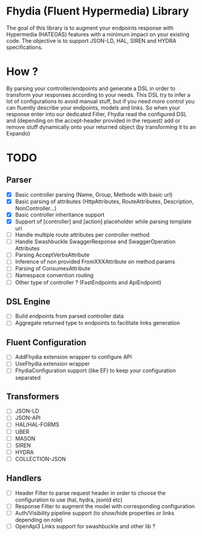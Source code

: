 # Fhydia (Fluent Hypermedia) Library

The goal of this library is to augment your endpoints response with Hypermedia (HATEOAS) features with a minimum impact on your existing code.
The objective is to support JSON-LD, HAL, SIREN and HYDRA specifications.

# How ?

By parsing your controller/endpoints and generate a DSL in order to transform your responses according to your needs. This DSL try to infer a lot of configurations to avoid manual stuff, but if you need more control you can fluently describe your endpoints, models and links.
So when your response enter into our dedicated Filter, Fhydia read the configured DSL and (depending on the accept-header provided in the request) add or remove stuff dynamically onto your returned object (by transforming it to an Expando)

# TODO

## Parser

- [x] Basic controller parsing (Name, Group, Methods with basic url)
- [x] Basic parsing of attributes (HttpAttributes, RouteAttributes, Description, NonController...)
- [x] Basic controller inheritance support
- [x] Support of [controller] and [action] placeholder while parsing template uri
- [ ] Handle multiple route attributes per controller method
- [ ] Handle Swashbuckle SwaggerResponse and SwaggerOperation Attributes
- [ ] Parsing AcceptVerbsAttribute
- [ ] Inference of non provided FromXXXAttribute on method params
- [ ] Parsing of ConsumesAttribute
- [ ] Namespace convention routing
- [ ] Other type of controller ? (FastEndpoints and ApiEndpoint)

## DSL Engine

- [ ] Build endpoints from parsed controller data
- [ ] Aggregate returned type to endpoints to facilitate links generation

## Fluent Configuration

- [ ] AddFhydia extension wrapper to configure API
- [ ] UseFhydia extension wrapper
- [ ] FhydiaConfiguration<T> support (like EF) to keep your configuration separated

## Transformers

- [ ] JSON-LD
- [ ] JSON-API
- [ ] HAL/HAL-FORMS
- [ ] UBER
- [ ] MASON
- [ ] SIREN
- [ ] HYDRA
- [ ] COLLECTION-JSON

## Handlers

- [ ] Header Filter to parse request header in order to choose the configuration to use (hal, hydra, jsonld etc)
- [ ] Response Filter to augment the model with corresponding configuration
- [ ] Auth/Visibility pipeline support (to show/hide properties or links depending on role)
- [ ] OpenApi3 Links support for swashbuckle and other lib ?
